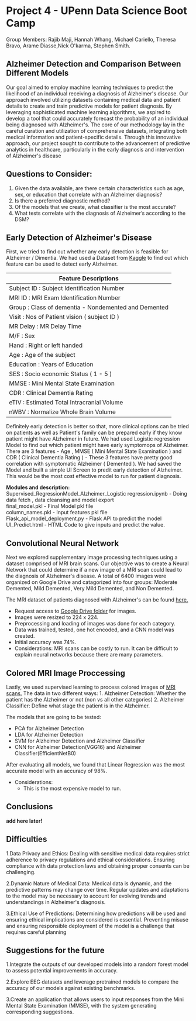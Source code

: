 # Project 4 - UPenn Data Science Boot Camp

Group Members: Rajib Maji, Hannah Whang, Michael Cariello, Theresa Bravo, Arame Diasse,Nick O'karma, Stephen Smith.

## Alzheimer Detection and Comparison Between Different Models
Our goal aimed to employ machine learning techniques to predict the likelihood of an individual receiving a diagnosis of Alzheimer's disease. Our approach involved utilizing datasets containing medical data and patient details to create and train predictive models for patient diagnosis. By leveraging sophisticated machine learning algorithms, we aspired to develop a tool that could accurately forecast the probability of an individual being diagnosed with Alzheimer's. The core of our methodology lay in the careful curation and utilization of comprehensive datasets, integrating both medical information and patient-specific details. Through this innovative approach, our project sought to contribute to the advancement of predictive analytics in healthcare, particularly in the early diagnosis and intervention of Alzheimer's disease 

## Questions to Consider:

1. Given the data available, are there certain characteristics such as age, sex, or education that correlate with an Alzheimer diagnosis?
2. Is there a preferred diagnostic method?
3. Of the models that we create, what classifier is the most accurate?
4. What tests correlate with the diagnosis of Alzheimer’s according to the DSM?


## Early Detection of Alzheimer's Disease 

First, we tried to find out whether any early detection is feasible for Alzheimer / Dimentia. We had used a Dataset from [Kaggle]( https://www.kaggle.com/code/ahmedghobashi/detecting-early-alzheimer-s/input ) to find out which feature can be used to detect early Alzheimer. 

| Feature Descriptions  |
|---|
| Subject ID : Subject Identification Number  |
| MRI ID : MRI Exam Identification Number  |
| Group : Class of dementia - Nondemented and Demented  |
| Visit : Nos of Patient vision ( subject ID )  |
| MR Delay : MR Delay Time  |
| M/F : Sex  |
| Hand : Right or left handed  |
| Age : Age of the subject  |
| Education : Years of Education  |
| SES : Socio economic Status ( 1 - 5 )  |
| MMSE : Mini Mental State Examination  |
| CDR : Clinical Dementia Rating  |
| eTIV : Estimated Total Intracranial Volume  |
|  nWBV : Normalize Whole Brain Volume |

Definitely early detection is better so that, more clinical options can be tried on patients as well as Patient's family can be prepared early if they know patient might have Alzheimer in future. 
We had used Logistic regression Model to find out which patient might have early symptomops of Alzheimer. 
There are 3 features - Age , MMSE ( Mini Mental State Examination ) and CDR ( Clinical Dementia Rating ) - These 3 features have pretty good correlation with symptomatic Alzheimer ( Demented ). We had saved the Model and built a simple UI Screen to predit early detection of Alzheimer. This would be the most cost effective model to run for patient diagnosis. <br>

**Modules and description:**<br>
Supervised_RegressionModel_Alzheimer_Logistic regression.ipynb - Doing data fetch , data cleansing and model export<br>
final_model.pkl - Final Model pkl file <br>
column_names.pkl - Input features pkl file<br>
Flask_api_model_deployment.py - Flask API to predict the model <br>
UI_Predict.html - HTML Code to give inputs and predict the value. 

## Convolutional Neural Network

Next we explored supplementary image processing techniques using a dataset comprised of MRI brain scans. Our objective was to create a Neural Network that could determine if a new image of a MRI scan could lead to the diagnosis of Alzheimer's disease. A total of 6400 images were organized on Google Drive and catagorized into four groups: Moderate Demented, Mild Demented, Very Mild Demented, and Non Demented.  

The MRI dataset of patients diagnosed with Alzheimer's can be found [here.](https://www.kaggle.com/datasets/sachinkumar413/alzheimer-mri-dataset)
* Request access to [Google Drive folder](https://drive.google.com/drive/folders/1BM7i7OU4pHrukjwFYiMMQL0WyNlAlK0q?usp=drive_link) for images.
* Images were resized to 224 x 224.
* Preprocessing and loading of images was done for each category. 
* Data  was trained, tested, one hot encoded, and a CNN model was created. 
* Initial accuracy was 74%.
* Considerations: MRI scans can be costly to run. It can be difficult to explain neural networks because there are many parameters.

## Colored MRI Image Proccessing

Lastly, we used supervised learning to process colored images of [MRI scans.](https://www.kaggle.com/datasets/sachinkumar413/alzheimer-mri-dataset/data)
The data in two different ways:
    1. Alzheimer Detection: Whether the patient has the Alzheimer or not (non vs all other categories)
    2. Alzheimer Classifier: Define what stage the patient is in the Alzheimer.

The models that are going to be tested:
* PCA for Alzheimer Detection
* LDA for Alzheimer Detection
* SVM for Alzheimer Detection and Alzheimer Classifier
* CNN for Alzheimer Detection(VGG16) and Alzheimer Classifier(EfficientNetB0)

After evaluating all models, we found that Linear Regression was the most accurate model with an accuracy of 98%.

* Considerations: 
    * This is the most expensive model to run.

## Conclusions
	
**add here later!**


## Difficulties

1.Data Privacy and Ethics:
Dealing with sensitive medical data requires strict adherence to privacy regulations and ethical considerations. Ensuring compliance with data protection laws and obtaining proper consents can be challenging.

2.Dynamic Nature of Medical Data:
Medical data is dynamic, and the predictive patterns may change over time. Regular updates and adaptations to the model may be necessary to account for evolving trends and understandings in Alzheimer's diagnosis.

3.Ethical Use of Predictions:
Determining how predictions will be used and ensuring ethical implications are considered is essential. Preventing misuse and ensuring responsible deployment of the model is a challenge that requires careful planning
## Suggestions for the future


1.Integrate the outputs of our developed models into a random forest model to assess potential improvements in accuracy.

2.Explore EEG datasets and leverage pretrained models to compare the accuracy of our models against existing benchmarks.

3.Create an application that allows users to input responses from the Mini Mental State Examination (MMSE), with the system generating corresponding suggestions.
